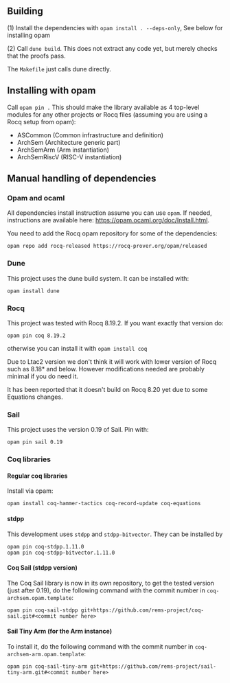 ## Building

(1) Install the dependencies with `opam install . --deps-only`, See below for installing opam

(2) Call `dune build`. This does not extract any code yet, but merely checks that the proofs pass.

The `Makefile` just calls dune directly.

## Installing with opam

Call `opam pin .` This should make the library available as 4 top-level modules for any other
projects or Rocq files (assuming you are using a Rocq setup from opam):
 - ASCommon (Common infrastructure and definition)
 - ArchSem (Architecture generic part)
 - ArchSemArm (Arm instantiation)
 - ArchSemRiscV (RISC-V instantiation)


## Manual handling of dependencies

### Opam and ocaml

All dependencies install instruction assume you can use `opam`. If needed,
instructions are available here: https://opam.ocaml.org/doc/Install.html.

You need to add the Rocq opam repository for some of the dependencies:
```
opam repo add rocq-released https://rocq-prover.org/opam/released
```


### Dune

This project uses the dune build system. It can be installed with:
```
opam install dune
```


### Rocq

This project was tested with Rocq 8.19.2. If you want exactly that version do:
```
opam pin coq 8.19.2
```
otherwise you can install it with `opam install coq`

Due to Ltac2 version we don't think it will work with lower version of Rocq such
as 8.18* and below. However modifications needed are probably minimal if you do
need it.

It has been reported that it doesn't build on Rocq 8.20 yet due to some
Equations changes.

### Sail

This project uses the version 0.19 of Sail. Pin with:

```
opam pin sail 0.19
```

### Coq libraries

#### Regular coq libraries

Install via opam:

```
opam install coq-hammer-tactics coq-record-update coq-equations
```

#### stdpp

This development uses `stdpp` and `stdpp-bitvector`. They can be installed by

```
opam pin coq-stdpp.1.11.0
opam pin coq-stdpp-bitvector.1.11.0
```

#### Coq Sail (stdpp version)

The Coq Sail library is now in its own repository, to get the tested version
(just after 0.19), do the following command with the commit number in
`coq-archsem.opam.template`:

```
opam pin coq-sail-stdpp git+https://github.com/rems-project/coq-sail.git#<commit number here>
```

#### Sail Tiny Arm (for the Arm instance)

To install it, do the following command with the commit number in
`coq-archsem-arm.opam.template`:

```
opam pin coq-sail-tiny-arm git+https://github.com/rems-project/sail-tiny-arm.git#<commit number here>
```




